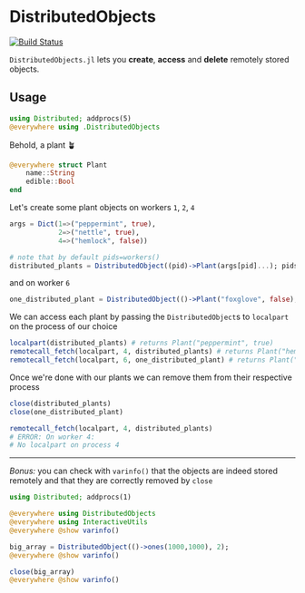 # DistributedObjects

[![Build Status](https://github.com/Selim78/DistributedObjects.jl/actions/workflows/CI.yml/badge.svg?branch=main)](https://github.com/Selim78/DistributedObjects.jl/actions/workflows/CI.yml?query=branch%3Amain)


`DistributedObjects.jl` lets you **create**, **access** and **delete** remotely stored objects.

## Usage

```julia
using Distributed; addprocs(5)
@everywhere using .DistributedObjects
```

Behold, a plant 🪴
```julia
@everywhere struct Plant
    name::String
    edible::Bool
end
```
Let's create some plant objects on workers `1`, `2`, `4`
```julia
args = Dict(1=>("peppermint", true), 
            2=>("nettle", true), 
            4=>("hemlock", false))

# note that by default pids=workers()
distributed_plants = DistributedObject((pid)->Plant(args[pid]...); pids=[1, 2, 4]);
```
and on worker `6`
```julia
one_distributed_plant = DistributedObject(()->Plant("foxglove", false), 6);

```
We can access each plant by passing the `DistributedObject`s to `localpart` on the process of our choice
```julia
localpart(distributed_plants) # returns Plant("peppermint", true)
remotecall_fetch(localpart, 4, distributed_plants) # returns Plant("hemlock", false)
remotecall_fetch(localpart, 6, one_distributed_plant) # returns Plant("foxglove", false)
```
Once we're done with our plants we can remove them from their respective process
```julia
close(distributed_plants)
close(one_distributed_plant)

remotecall_fetch(localpart, 4, distributed_plants) 
# ERROR: On worker 4:
# No localpart on process 4
```
---
*Bonus:* you can check with `varinfo()` that the objects are indeed stored remotely and that they are correctly removed by `close`

```julia
using Distributed; addprocs(1)

@everywhere using DistributedObjects
@everywhere using InteractiveUtils
@everywhere @show varinfo()

big_array = DistributedObject(()->ones(1000,1000), 2);
@everywhere @show varinfo()

close(big_array)
@everywhere @show varinfo()
```
